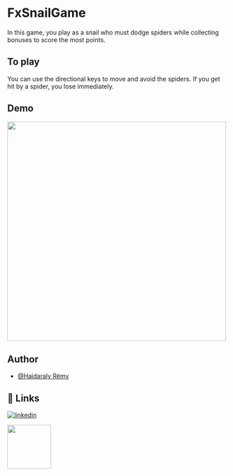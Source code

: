
# FxSnailGame

In this game, you play as a snail who must dodge spiders while collecting bonuses to score the most points. 



## To play

You can use the directional keys to move and avoid the spiders. 
If you get hit by a spider, you lose immediately.


## Demo

<img src="https://user-images.githubusercontent.com/75222169/206083911-eaf35d31-cb72-4587-a205-f29a23617346.gif" width="500"/>



## Author

- [@Haidaraly Rémy](https://github.com/Remy-Haidaraly)


## 🔗 Links
[![linkedin](https://img.shields.io/badge/linkedin-0A66C2?style=for-the-badge&logo=linkedin&logoColor=white)](https://www.linkedin.com/in/r%C3%A9myhaidaraly/)


<img src="https://cdn-icons-png.flaticon.com/512/5415/5415349.png" width="100"/>
